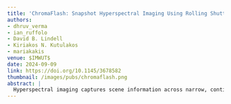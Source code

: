 ```yaml
---
title: 'ChromaFlash: Snapshot Hyperspectral Imaging Using Rolling Shutter Cameras'
authors: 
- dhruv_verma
- ian_ruffolo
- David B. Lindell
- Kiriakos N. Kutulakos
- mariakakis
venue: $IMWUT$
date: 2024-09-09
link: https://doi.org/10.1145/3678582
thumbnail: /images/pubs/chromaflash.png
abstract: |
  Hyperspectral imaging captures scene information across narrow, contiguous bands of the electromagnetic spectrum. Despite its proven utility in industrial and biomedical applications, its ubiquity has been limited by bulky form factors, slow capture times, and prohibitive costs. In this work, we propose a generalized approach to snapshot hyperspectral imaging that only requires a standard rolling shutter camera and wavelength-adjustable lighting. The crux of this approach entails using the rolling shutter as a spatiotemporal mask, varying incoming light quicker than the camera's frame rate in order for the captured image to contain rows of pixels illuminated at different wavelengths. An image reconstruction pipeline then converts this coded image into a complete hyperspectral image using sparse optimization. We demonstrate the feasibility of this approach by deploying a low-cost system called ChromaFlash, which uses a smartphone's camera for image acquisition and a series of LEDs to change the scene's illumination. We evaluated ChromaFlash through simulations on two public hyperspectral datasets and assessed its spatial and spectral accuracy across various system parameters. We also tested the real-world performance of our prototype by capturing diverse scenes under varied ambient lighting conditions. In both experiments, ChromaFlash outperformed state-of-the-art techniques that use deep learning to convert RGB images into hyperspectral ones, achieving snapshot performance not demonstrated by prior attempts at accessible hyperspectral imaging.
---
```

